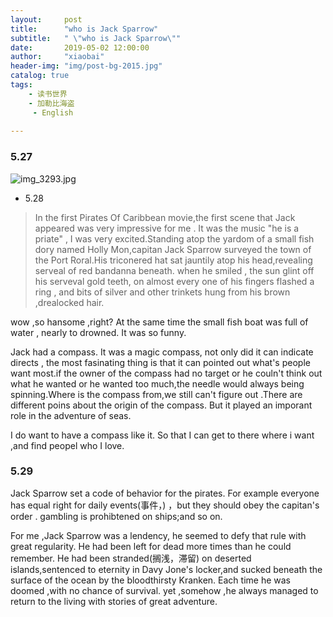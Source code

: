 ```yaml
---
layout:     post
title:      "who is Jack Sparrow"
subtitle:   " \"who is Jack Sparrow\""
date:       2019-05-02 12:00:00
author:     "xiaobai"
header-img: "img/post-bg-2015.jpg"
catalog: true
tags:
    - 读书世界
    - 加勒比海盗
     - English
     
---
```


### 5.27

![img_3293.jpg](http://note.youdao.com/yws/public/resource/811544742d8046056bc4442b6c53a9d2/WEBRESOURCE763a6451c69049a02e8cd46c45268d64?ynotemdtimestamp=1585972411832)

- 5.28
 > In the first Pirates Of Caribbean movie,the first scene  that Jack  appeared was very impressive for me . It was the music "he is a priate" , I was very excited.Standing atop the yardom of  a small fish dory named Holly Mon,capitan Jack Sparrow  surveyed the town of the Port Roral.His triconered hat sat jauntily atop his head,revealing serveal of red bandanna beneath. when he smiled  , the sun glint off his serveval  gold teeth, on almost every one of his fingers flashed   a  ring , and bits of  silver  and other  trinkets hung from  his brown  ,drealocked hair.

wow ,so hansome ,right? At the same  time  the small fish boat was full of  water , nearly to drowned. It was so funny.


Jack had  a compass. It was a magic compass, not only did it can indicate directs , the most fasinating thing is that it can pointed out  what's people want most.if  the owner of the compass had no target or he couln't think out what he wanted or he wanted too much,the needle  would always being spinning.Where is the compass from,we still  can't figure out .There are different  poins about the origin of the compass. But it played an imporant role  in  the adventure  of seas. 

I do want to have a compass like it. So that  I  can get to there where i want ,and find peopel who I love. 


###  5.29

Jack Sparrow  set  a code of  behavior for the pirates. For example  everyone has equal right for daily events(事件，) ，but they should obey the capitan's order .
gambling  is  prohibtened on ships;and so on.


For me ,Jack Sparrow was a lendency,
he seemed to defy that rule with great regularity.
He had been left for dead more times than he could remember.
He had been stranded(搁浅，滞留) on deserted islands,sentenced to eternity in Davy Jone's locker,and sucked beneath the surface of the ocean by the bloodthirsty Kranken.
Each time he was doomed ,with no chance of  survival.
yet ,somehow  ,he always managed to return to the living with stories of great adventure.








